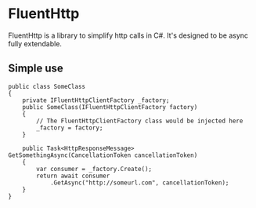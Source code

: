 # FluentHttp

FluentHttp is a library to simplify http calls in C#. It's designed to be async fully extendable.

## Simple use

    public class SomeClass
    {
        private IFluentHttpClientFactory _factory;
        public SomeClass(IFluentHttpClientFactory factory)
        {
            // The FluentHttpClientFactory class would be injected here
            _factory = factory;
        }

        public Task<HttpResponseMessage> GetSomethingAsync(CancellationToken cancellationToken)
        {
            var consumer = _factory.Create();
            return await consumer
                .GetAsync("http://someurl.com", cancellationToken);
        }
    }